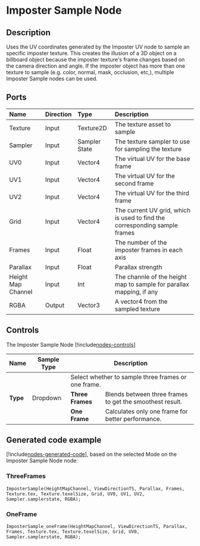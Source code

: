 # Imposter Sample Node

## Description

Uses the UV coordinates generated by the Imposter UV node to sample an specific imposter texture. 
This creates the illusion of a 3D object on a billboard object because the imposter texture's frame changes based on the camera direction and angle.
If the imposter object has more than one texture to sample (e.g. color, normal, mask, occlusion, etc,), multiple Imposter Sample nodes can be used.
## Ports

| Name        | Direction           | Type  | Description |
|:------------ |:-------------|:-----|:---|
| Texture | Input      |    Texture2D | The texture asset to sample |
| Sampler | Input      |    Sampler State | The texture sampler to use for sampling the texture |
| UV0 | Input      |    Vector4 | The virtual UV for the base frame |
| UV1 | Input      |    Vector4 | The virtual UV for the second frame |
| UV2 | Input      |    Vector4 | The virtual UV for the third frame |
| Grid | Input      |    Vector4 | The current UV grid, which is used to find the corresponding sample frames |
| Frames | Input      |    Float | The number of the imposter frames in each axis|
| Parallax | Input      |    Float | Parallax strength|
| Height Map Channel | Input      |    Int | The channle of the height map to sample for parallax mapping, if any|
| RGBA | Output      |    Vector3 | A vector4 from the sampled texture |

## Controls

The Imposter Sample Node [!include[nodes-controls](./snippets/nodes-controls.md)]

<table>
<thead>
<tr>
<th><strong>Name</strong></th>
<th><strong>Sample Type</strong></th>
<th colspan="2"><strong>Description</strong></th>
</tr>
</thead>
<tbody>
<tr>
<td rowspan="3"><strong>Type</strong></td>
<td rowspan="3">Dropdown</td>
<td colspan="2">Select whether to sample three frames or one frame.</td>
</tr>
<tr>
<td><strong>Three Frames</strong></td>
<td>Blends between three frames to get the smoothest result.</td>
</tr>
<tr>
<td><strong>One Frame</strong></td>
<td>Calculates only one frame for better performance.</td>
</tr>
</tbody>
</table>

## Generated code example

[!include[nodes-generated-code](./snippets/nodes-generated-code.md)], based on the selected Mode on the Imposter Sample Node node:

### ThreeFrames

```
ImposterSample(HeightMapChannel, ViewDirectionTS, Parallax, Frames, Texture.tex, Texture.texelSize, Grid, UV0, UV1, UV2, Sampler.samplerstate, RGBA);
```

### OneFrame

```
ImposterSample_oneFrame(HeightMapChannel, ViewDirectionTS, Parallax, Frames, Texture.tex, Texture.texelSize, Grid, UV0, Sampler.samplerstate, RGBA);
```
